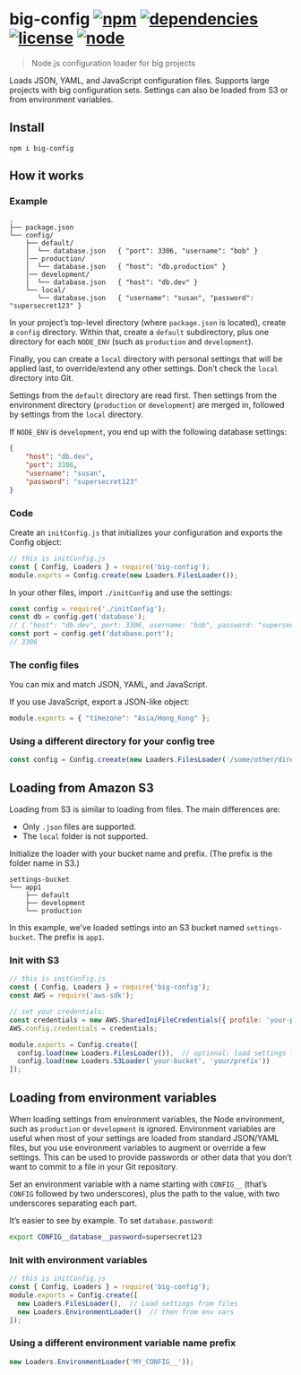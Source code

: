 # big-config [![npm](https://img.shields.io/npm/v/big-config.svg)](https://www.npmjs.com/package/big-config) [![dependencies](https://img.shields.io/david/natesilva/big-config.svg)](https://www.npmjs.com/package/big-config) [![license](https://img.shields.io/github/license/natesilva/big-config.svg)](https://github.com/natesilva/big-config/blob/master/LICENSE) [![node](https://img.shields.io/node/v/big-config.svg)](https://www.npmjs.com/package/big-config)

> Node.js configuration loader for big projects

Loads JSON, YAML, and JavaScript configuration files. Supports large projects with big configuration sets. Settings can also be loaded from S3 or from environment variables.

## Install

```
npm i big-config
```

## How it works

### Example

```
.
├── package.json
└── config/
    ├── default/
    │  └── database.json   { "port": 3306, "username": "bob" }
    │── production/
    │  └── database.json   { "host": "db.production" }
    │── development/
    │  └── database.json   { "host": "db.dev" }
    └── local/
       └── database.json   { "username": "susan", "password": "supersecret123" }
```

In your project’s top-level directory (where `package.json` is located), create a `config` directory. Within that, create a `default` subdirectory, plus one directory for each `NODE_ENV` (such as `production` and `development`).

Finally, you can create a `local` directory with personal settings that will be applied last, to override/extend any other settings. Don’t check the `local` directory into Git.

Settings from the `default` directory are read first. Then settings from the environment directory (`production` or `development`) are merged in, followed by settings from the `local` directory.

If `NODE_ENV` is `development`, you end up with the following database settings:

```json
{
    "host": "db.dev",
    "port": 3306,
    "username": "susan",
    "password": "supersecret123"
}
```

### Code

Create an `initConfig.js` that initializes your configuration and exports the Config object:

```javascript
// this is initConfig.js
const { Config, Loaders } = require('big-config');
module.exprts = Config.create(new Loaders.FilesLoader());
```

In your other files, import `./initConfig` and use the settings:

```javascript
const config = require('./initConfig');
const db = config.get('database');
// { "host": "db.dev", port: 3306, username: "bob", password: "supersecret123" }
const port = config.get('database.port');
// 3306
```

### The config files

You can mix and match JSON, YAML, and JavaScript.

If you use JavaScript, export a JSON-like object:

```javascript
module.exports = { "timezone": "Asia/Hong_Kong" };
```

### Using a different directory for your config tree

```javascript
const config = Config.creeate(new Loaders.FilesLoader('/some/other/directory'));
```

## Loading from Amazon S3

Loading from S3 is similar to loading from files. The main differences are:

* Only `.json` files are supported.
* The `local` folder is not supported.

Initialize the loader with your bucket name and prefix. (The prefix is the folder name in S3.)

```
settings-bucket
└── app1
    ├── default
    ├── development
    └── production
```

In this example, we’ve loaded settings into an S3 bucket named `settings-bucket`. The prefix is `app1`.

### Init with S3

```javascript
// this is initConfig.js
const { Config, Loaders } = require('big-config');
const AWS = require('aws-sdk');

// set your credentials:
const credentials = new AWS.SharedIniFileCredentials({ profile: 'your-profile' });
AWS.config.credentials = credentials;

module.exports = Config.create([
  config.load(new Loaders.FilesLoader()),  // optional: load settings from files first
  config.load(new Loaders.S3Loader('your-bucket', 'your/prefix'))
]);
```

## Loading from environment variables

When loading settings from environment variables, the Node environment, such as `production` or `development` is ignored. Environment variables are useful when most of your settings are loaded from standard JSON/YAML files, but you use environment variables to augment or override a few settings. This can be used to provide passwords or other data that you don’t want to commit to a file in your Git repository.

Set an environment variable with a name starting with `CONFIG__` (that’s `CONFIG` followed by two underscores), plus the path to the value, with two underscores separating each part.

It’s easier to see by example. To set `database.password`:

```bash
export CONFIG__database__password=supersecret123
```

### Init with environment variables

```javascript
// this is initConfig.js
const { Config, Loaders } = require('big-config');
module.exports = Config.create([
  new Loaders.FilesLoader(),  // Load settings from files
  new Loaders.EnvironmentLoader()  // then from env vars
]);
```

### Using a different environment variable name prefix

```javascript
new Loaders.EnvironmentLoader('MY_CONFIG__'));
```
